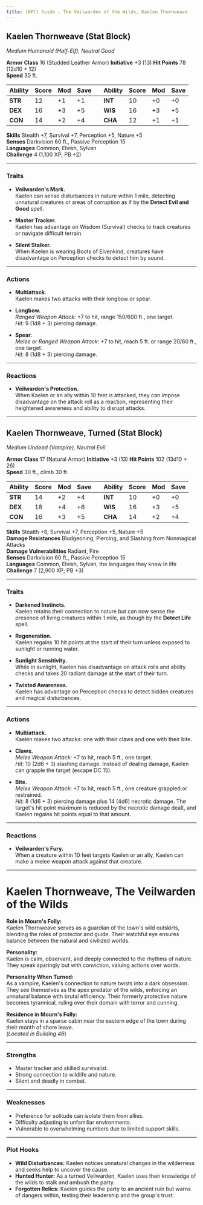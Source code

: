 ```yaml
---
title: (NPC) Guide - The Veilwarden of the Wilds, Kaelen Thornweave
---
```


## **Kaelen Thornweave (Stat Block)**

*Medium Humanoid (Half-Elf), Neutral Good*

**Armor Class** 16 (Studded Leather Armor)                 **Initiative** +3 (13)
**Hit Points** 78 (12d10 + 12)  
**Speed** 30 ft.

| Ability | Score | Mod | Save |     | Ability | Score | Mod | Save |
| ------- | ----- | --- | ---- | --- | ------- | ----- | --- | ---- |
| **STR** | 12    | +1  | +1   |     | **INT** | 10    | +0  | +0   |
| **DEX** | 16    | +3  | +5   |     | **WIS** | 16    | +3  | +5   |
| **CON** | 14    | +2  | +4   |     | **CHA** | 12    | +1  | +1   |

**Skills** Stealth +7, Survival +7, Perception +5, Nature +5  
**Senses** Darkvision 60 ft., Passive Perception 15  
**Languages** Common, Elvish, Sylvan  
**Challenge** 4 (1,100 XP; PB +2)

---

### **Traits**

- **Veilwarden's Mark.**  
  Kaelen can sense disturbances in nature within 1 mile, detecting unnatural creatures or areas of corruption as if by the **Detect Evil and Good** spell.

- **Master Tracker.**  
  Kaelen has advantage on Wisdom (Survival) checks to track creatures or navigate difficult terrain.

- **Silent Stalker.**  
  When Kaelen is wearing Boots of Elvenkind, creatures have disadvantage on Perception checks to detect him by sound.

---

### **Actions**

- **Multiattack.**  
  Kaelen makes two attacks with their longbow or spear.

- **Longbow.**  
  *Ranged Weapon Attack:* +7 to hit, range 150/600 ft., one target.  
  *Hit:* 9 (1d8 + 3) piercing damage.

- **Spear.**  
  *Melee or Ranged Weapon Attack:* +7 to hit, reach 5 ft. or range 20/60 ft., one target.  
  *Hit:* 8 (1d8 + 3) piercing damage.

---

### **Reactions**

- **Veilwarden's Protection.**  
  When Kaelen or an ally within 10 feet is attacked, they can impose disadvantage on the attack roll as a reaction, representing their heightened awareness and ability to disrupt attacks.

---

## **Kaelen Thornweave, Turned (Stat Block)**

*Medium Undead (Vampire), Neutral Evil*

**Armor Class** 17 (Natural Armor)                         **Initiative** +3 (13)
**Hit Points** 102 (13d10 + 26)  
**Speed** 30 ft., climb 30 ft.

| Ability | Score | Mod | Save |     | Ability | Score | Mod | Save |
| ------- | ----- | --- | ---- | --- | ------- | ----- | --- | ---- |
| **STR** | 14    | +2  | +4   |     | **INT** | 10    | +0  | +0   |
| **DEX** | 18    | +4  | +6   |     | **WIS** | 16    | +3  | +5   |
| **CON** | 16    | +3  | +5   |     | **CHA** | 14    | +2  | +4   |

**Skills** Stealth +8, Survival +7, Perception +5, Nature +5  
**Damage Resistances** Bludgeoning, Piercing, and Slashing from Nonmagical Attacks  
**Damage Vulnerabilities** Radiant, Fire  
**Senses** Darkvision 60 ft., Passive Perception 15  
**Languages** Common, Elvish, Sylvan, the languages they knew in life  
**Challenge** 7 (2,900 XP; PB +3)

---

### **Traits**

- **Darkened Instincts.**  
  Kaelen retains their connection to nature but can now sense the presence of living creatures within 1 mile, as though by the **Detect Life** spell.

- **Regeneration.**  
  Kaelen regains 10 hit points at the start of their turn unless exposed to sunlight or running water.

- **Sunlight Sensitivity.**  
  While in sunlight, Kaelen has disadvantage on attack rolls and ability checks and takes 20 radiant damage at the start of their turn.

- **Twisted Awareness.**  
  Kaelen has advantage on Perception checks to detect hidden creatures and magical disturbances.

---

### **Actions**

- **Multiattack.**  
  Kaelen makes two attacks: one with their claws and one with their bite.

- **Claws.**  
  *Melee Weapon Attack:* +7 to hit, reach 5 ft., one target.  
  *Hit:* 10 (2d6 + 3) slashing damage. Instead of dealing damage, Kaelen can grapple the target (escape DC 15).

- **Bite.**  
  *Melee Weapon Attack:* +7 to hit, reach 5 ft., one creature grappled or restrained.  
  *Hit:* 8 (1d6 + 3) piercing damage plus 14 (4d6) necrotic damage. The target's hit point maximum is reduced by the necrotic damage dealt, and Kaelen regains hit points equal to that amount.

---

### **Reactions**

- **Veilwarden's Fury.**  
  When a creature within 10 feet targets Kaelen or an ally, Kaelen can make a melee weapon attack against that creature.

---

# **Kaelen Thornweave, The Veilwarden of the Wilds**

**Role in Mourn's Folly:**  
Kaelen Thornweave serves as a guardian of the town's wild outskirts, blending the roles of protector and guide. Their watchful eye ensures balance between the natural and civilized worlds.

**Personality:**  
Kaelen is calm, observant, and deeply connected to the rhythms of nature. They speak sparingly but with conviction, valuing actions over words.

**Personality When Turned:**  
As a vampire, Kaelen's connection to nature twists into a dark obsession. They see themselves as the apex predator of the wilds, enforcing an unnatural balance with brutal efficiency. Their formerly protective nature becomes tyrannical, ruling over their domain with terror and cunning.

**Residence in Mourn's Folly:**  
Kaelen stays in a sparse cabin near the eastern edge of the town during their month of shore leave.  
(*Located in Building 46*)

---

### **Strengths**

- Master tracker and skilled survivalist.  
- Strong connection to wildlife and nature.  
- Silent and deadly in combat.

---

### **Weaknesses**

- Preference for solitude can isolate them from allies.  
- Difficulty adjusting to unfamiliar environments.  
- Vulnerable to overwhelming numbers due to limited support skills.

---

### **Plot Hooks**

- **Wild Disturbances:** Kaelen notices unnatural changes in the wilderness and seeks help to uncover the cause.  
- **Hunted Hunter:** As a turned Veilwarden, Kaelen uses their knowledge of the wilds to stalk and ambush the party.  
- **Forgotten Relics:** Kaelen guides the party to an ancient ruin but warns of dangers within, testing their leadership and the group's trust.
